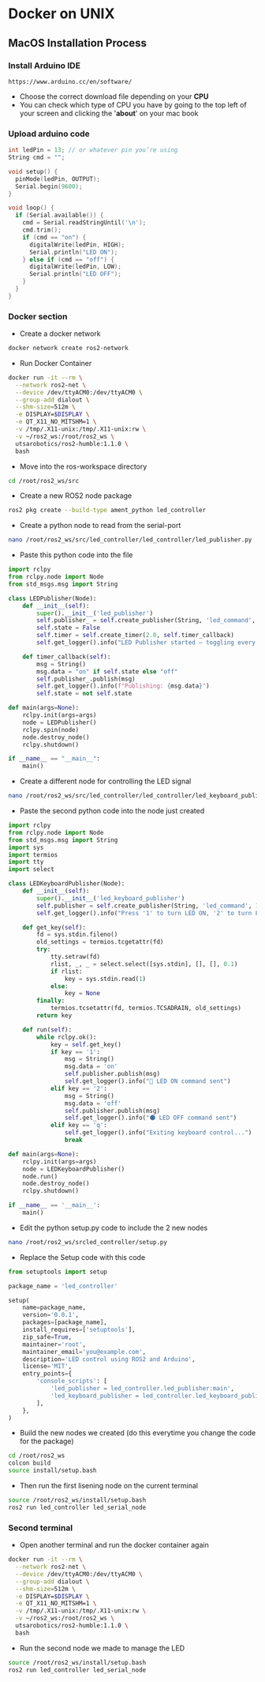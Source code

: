 # Docker on UNIX

## MacOS Installation Process
### Install Arduino IDE
```
https://www.arduino.cc/en/software/
```
- Choose the correct download file depending on your **CPU**
- You can check which type of CPU you have by going to the top left of your screen and clicking the '**about**' on your mac book

### Upload arduino code
```cpp
int ledPin = 13; // or whatever pin you’re using
String cmd = "";

void setup() {
  pinMode(ledPin, OUTPUT);
  Serial.begin(9600);
}

void loop() {
  if (Serial.available()) {
    cmd = Serial.readStringUntil('\n');
    cmd.trim();
    if (cmd == "on") {
      digitalWrite(ledPin, HIGH);
      Serial.println("LED ON");
    } else if (cmd == "off") {
      digitalWrite(ledPin, LOW);
      Serial.println("LED OFF");
    }
  }
}
```
### Docker section
- Create a docker network
```bash
docker network create ros2-network
```
-  Run Docker Container
```bash
docker run -it --rm \
  --network ros2-net \
  --device /dev/ttyACM0:/dev/ttyACM0 \
  --group-add dialout \
  --shm-size=512m \
  -e DISPLAY=$DISPLAY \
  -e QT_X11_NO_MITSHM=1 \
  -v /tmp/.X11-unix:/tmp/.X11-unix:rw \
  -v ~/ros2_ws:/root/ros2_ws \
  utsarobotics/ros2-humble:1.1.0 \
  bash
```

- Move into the ros-workspace directory
```bash
cd /root/ros2_ws/src
```

- Create a new ROS2 node package
```bash
ros2 pkg create --build-type ament_python led_controller
```

- Create a python node to read from the serial-port
```bash
nano /root/ros2_ws/src/led_controller/led_controller/led_publisher.py
```

- Paste this python code into the file
```python
import rclpy
from rclpy.node import Node
from std_msgs.msg import String

class LEDPublisher(Node):
    def __init__(self):
        super().__init__('led_publisher')
        self.publisher_ = self.create_publisher(String, 'led_command', 10)
        self.state = False
        self.timer = self.create_timer(2.0, self.timer_callback)
        self.get_logger().info("LED Publisher started — toggling every 2 seconds")

    def timer_callback(self):
        msg = String()
        msg.data = "on" if self.state else "off"
        self.publisher_.publish(msg)
        self.get_logger().info(f"Publishing: {msg.data}")
        self.state = not self.state

def main(args=None):
    rclpy.init(args=args)
    node = LEDPublisher()
    rclpy.spin(node)
    node.destroy_node()
    rclpy.shutdown()

if __name__ == "__main__":
    main()
```

- Create a different node for controlling the LED signal
```bash
nano /root/ros2_ws/src/led_controller/led_controller/led_keyboard_publisher.py
```

- Paste the second python code into the node just created
```python
import rclpy
from rclpy.node import Node
from std_msgs.msg import String
import sys
import termios
import tty
import select

class LEDKeyboardPublisher(Node):
    def __init__(self):
        super().__init__('led_keyboard_publisher')
        self.publisher = self.create_publisher(String, 'led_command', 10)
        self.get_logger().info("Press '1' to turn LED ON, '2' to turn LED OFF, 'q' to quit.")

    def get_key(self):
        fd = sys.stdin.fileno()
        old_settings = termios.tcgetattr(fd)
        try:
            tty.setraw(fd)
            rlist, _, _ = select.select([sys.stdin], [], [], 0.1)
            if rlist:
                key = sys.stdin.read(1)
            else:
                key = None
        finally:
            termios.tcsetattr(fd, termios.TCSADRAIN, old_settings)
        return key

    def run(self):
        while rclpy.ok():
            key = self.get_key()
            if key == '1':
                msg = String()
                msg.data = 'on'
                self.publisher.publish(msg)
                self.get_logger().info("🔆 LED ON command sent")
            elif key == '2':
                msg = String()
                msg.data = 'off'
                self.publisher.publish(msg)
                self.get_logger().info("🌑 LED OFF command sent")
            elif key == 'q':
                self.get_logger().info("Exiting keyboard control...")
                break

def main(args=None):
    rclpy.init(args=args)
    node = LEDKeyboardPublisher()
    node.run()
    node.destroy_node()
    rclpy.shutdown()

if __name__ == '__main__':
    main()
```

- Edit the python setup.py code to include the 2 new nodes
```bash
nano /root/ros2_ws/srcled_controller/setup.py
```

- Replace the Setup code with this code
```python
from setuptools import setup

package_name = 'led_controller'

setup(
    name=package_name,
    version='0.0.1',
    packages=[package_name],
    install_requires=['setuptools'],
    zip_safe=True,
    maintainer='root',
    maintainer_email='you@example.com',
    description='LED control using ROS2 and Arduino',
    license='MIT',
    entry_points={
        'console_scripts': [
            'led_publisher = led_controller.led_publisher:main',
            'led_keyboard_publisher = led_controller.led_keyboard_publisher:main',
        ],
    },
)
```

- Build the new nodes we created (do this everytime you change the code for the package)
```bash
cd /root/ros2_ws
colcon build
source install/setup.bash
```

- Then run the first lisening node on the current terminal
```bash
source /root/ros2_ws/install/setup.bash
ros2 run led_controller led_serial_node
```

### Second terminal

- Open another terminal and run the docker container again
```bash
docker run -it --rm \
  --network ros2-net \
  --device /dev/ttyACM0:/dev/ttyACM0 \
  --group-add dialout \
  --shm-size=512m \
  -e DISPLAY=$DISPLAY \
  -e QT_X11_NO_MITSHM=1 \
  -v /tmp/.X11-unix:/tmp/.X11-unix:rw \
  -v ~/ros2_ws:/root/ros2_ws \
  utsarobotics/ros2-humble:1.1.0 \
  bash
```

- Run the second node we made to manage the LED
```bash
source /root/ros2_ws/install/setup.bash
ros2 run led_controller led_serial_node
```
